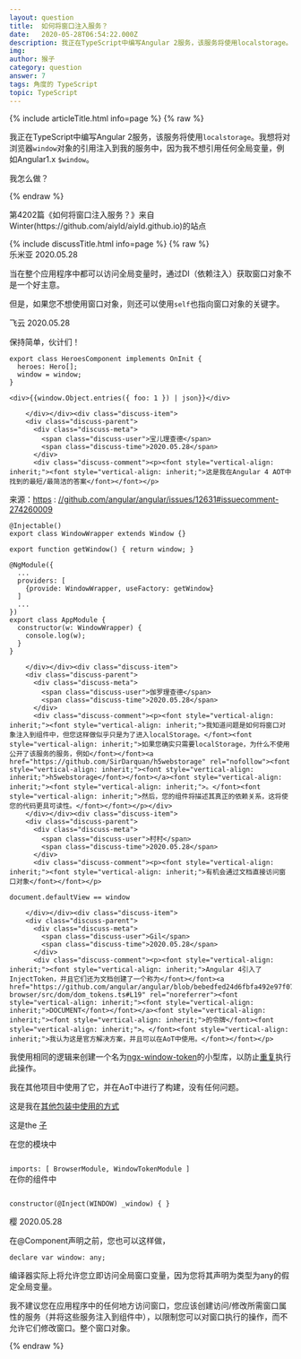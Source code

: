 ```yaml
---
layout: question
title:  如何将窗口注入服务？
date:   2020-05-28T06:54:22.000Z
description: 我正在TypeScript中编写Angular 2服务，该服务将使用localstorage。我想将对浏览器window对象的引用注入到我的服务中，因为我...
img: 
author: 猴子
category: question
answer: 7
tags: 角度的 TypeScript
topic: TypeScript
---
```

<div class="article-root">
  <div class="article">
    {% include articleTitle.html info=page %}
    {% raw %}
    <div class="article-content"><p><font style="vertical-align: inherit;"><font style="vertical-align: inherit;">我正在TypeScript中编写Angular 2服务，该服务将使用</font></font><code>localstorage</code><font style="vertical-align: inherit;"><font style="vertical-align: inherit;">。</font><font style="vertical-align: inherit;">我想将对浏览器</font></font><code>window</code><font style="vertical-align: inherit;"><font style="vertical-align: inherit;">对象</font><font style="vertical-align: inherit;">的引用注入</font><font style="vertical-align: inherit;">到我的服务中，因为我不想引用任何全局变量，例如Angular1.x </font></font><code>$window</code><font style="vertical-align: inherit;"><font style="vertical-align: inherit;">。</font></font></p>

<p><font style="vertical-align: inherit;"><font style="vertical-align: inherit;">我怎么做？</font></font></p></div>
    {% endraw %}
  </div>
  <p class="winter_mark">第4202篇《如何将窗口注入服务？》来自Winter(https://github.com/aiyld/aiyld.github.io)的站点</p>
  <div class="discuss-wrapper">
    {% include discussTitle.html info=page %}
    {% raw %}
    <div class="discuss-item">
        <div class="discuss-parent">
          <div class="discuss-meta">
            <span class="discuss-user">乐米亚</span>
            <span class="discuss-time">2020.05.28</span>
          </div>
          <div class="discuss-comment"><p><font style="vertical-align: inherit;"><font style="vertical-align: inherit;">当在整个应用程序中都可以访问全局变量时，通过DI（依赖注入）获取窗口对象不是一个好主意。</font></font></p>

<p><font style="vertical-align: inherit;"><font style="vertical-align: inherit;">但是，如果您不想使用窗口对象，则还可以使用</font></font><code>self</code><font style="vertical-align: inherit;"><font style="vertical-align: inherit;">也指向窗口对象的关键字。</font></font></p></div>
        </div></div><div class="discuss-item">
        <div class="discuss-parent">
          <div class="discuss-meta">
            <span class="discuss-user">飞云</span>
            <span class="discuss-time">2020.05.28</span>
          </div>
          <div class="discuss-comment"><p><font style="vertical-align: inherit;"><font style="vertical-align: inherit;">保持简单，伙计们！</font></font></p>

<pre class="lang-js prettyprint prettyprinted" style=""><code><span class="kwd">export</span><span class="pln"> </span><span class="kwd">class</span><span class="pln"> </span><span class="typ">HeroesComponent</span><span class="pln"> </span><span class="kwd">implements</span><span class="pln"> </span><span class="typ">OnInit</span><span class="pln"> </span><span class="pun">{</span><span class="pln">
  heroes</span><span class="pun">:</span><span class="pln"> </span><span class="typ">Hero</span><span class="pun">[];</span><span class="pln">
  window </span><span class="pun">=</span><span class="pln"> window</span><span class="pun">;</span><span class="pln">
</span><span class="pun">}</span><span class="pln">

</span><span class="pun">&lt;</span><span class="pln">div</span><span class="pun">&gt;{{</span><span class="pln">window</span><span class="pun">.</span><span class="typ">Object</span><span class="pun">.</span><span class="pln">entries</span><span class="pun">({</span><span class="pln"> foo</span><span class="pun">:</span><span class="pln"> </span><span class="lit">1</span><span class="pln"> </span><span class="pun">})</span><span class="pln"> </span><span class="pun">|</span><span class="pln"> json</span><span class="pun">}}&lt;/</span><span class="pln">div</span><span class="pun">&gt;</span></code></pre></div>
        </div></div><div class="discuss-item">
        <div class="discuss-parent">
          <div class="discuss-meta">
            <span class="discuss-user">宝儿理查德</span>
            <span class="discuss-time">2020.05.28</span>
          </div>
          <div class="discuss-comment"><p><font style="vertical-align: inherit;"><font style="vertical-align: inherit;">这是我在Angular 4 AOT中找到的最短/最简洁的答案</font></font></p>

<p><font style="vertical-align: inherit;"><font style="vertical-align: inherit;">来源：</font><a href="https://github.com/angular/angular/issues/12631#issuecomment-274260009" rel="nofollow noreferrer"><font style="vertical-align: inherit;">https</font></a><font style="vertical-align: inherit;"> :
 </font></font><a href="https://github.com/angular/angular/issues/12631#issuecomment-274260009" rel="nofollow noreferrer"><font style="vertical-align: inherit;"><font style="vertical-align: inherit;">//github.com/angular/angular/issues/12631#issuecomment-274260009</font></font></a></p>

<pre class="lang-js prettyprint prettyprinted" style=""><code><span class="lit">@Injectable</span><span class="pun">()</span><span class="pln">
</span><span class="kwd">export</span><span class="pln"> </span><span class="kwd">class</span><span class="pln"> </span><span class="typ">WindowWrapper</span><span class="pln"> extends </span><span class="typ">Window</span><span class="pln"> </span><span class="pun">{}</span><span class="pln">

</span><span class="kwd">export</span><span class="pln"> </span><span class="kwd">function</span><span class="pln"> getWindow</span><span class="pun">()</span><span class="pln"> </span><span class="pun">{</span><span class="pln"> </span><span class="kwd">return</span><span class="pln"> window</span><span class="pun">;</span><span class="pln"> </span><span class="pun">}</span><span class="pln">

</span><span class="lit">@NgModule</span><span class="pun">({</span><span class="pln">
  </span><span class="pun">...</span><span class="pln">
  providers</span><span class="pun">:</span><span class="pln"> </span><span class="pun">[</span><span class="pln">
    </span><span class="pun">{</span><span class="pln">provide</span><span class="pun">:</span><span class="pln"> </span><span class="typ">WindowWrapper</span><span class="pun">,</span><span class="pln"> useFactory</span><span class="pun">:</span><span class="pln"> getWindow</span><span class="pun">}</span><span class="pln">
  </span><span class="pun">]</span><span class="pln">
  </span><span class="pun">...</span><span class="pln">
</span><span class="pun">})</span><span class="pln">
</span><span class="kwd">export</span><span class="pln"> </span><span class="kwd">class</span><span class="pln"> </span><span class="typ">AppModule</span><span class="pln"> </span><span class="pun">{</span><span class="pln">
  </span><span class="kwd">constructor</span><span class="pun">(</span><span class="pln">w</span><span class="pun">:</span><span class="pln"> </span><span class="typ">WindowWrapper</span><span class="pun">)</span><span class="pln"> </span><span class="pun">{</span><span class="pln">
    console</span><span class="pun">.</span><span class="pln">log</span><span class="pun">(</span><span class="pln">w</span><span class="pun">);</span><span class="pln">
  </span><span class="pun">}</span><span class="pln">
</span><span class="pun">}</span></code></pre></div>
        </div></div><div class="discuss-item">
        <div class="discuss-parent">
          <div class="discuss-meta">
            <span class="discuss-user">伽罗理查德</span>
            <span class="discuss-time">2020.05.28</span>
          </div>
          <div class="discuss-comment"><p><font style="vertical-align: inherit;"><font style="vertical-align: inherit;">我知道问题是如何将窗口对象注入到组件中，但您这样做似乎只是为了进入localStorage。</font><font style="vertical-align: inherit;">如果您确实只需要localStorage，为什么不使用公开了该服务的服务，例如</font></font><a href="https://github.com/SirDarquan/h5webstorage" rel="nofollow"><font style="vertical-align: inherit;"><font style="vertical-align: inherit;">h5webstorage</font></font></a><font style="vertical-align: inherit;"><font style="vertical-align: inherit;">。</font><font style="vertical-align: inherit;">然后，您的组件将描述其真正的依赖关系，这将使您的代码更具可读性。</font></font></p></div>
        </div></div><div class="discuss-item">
        <div class="discuss-parent">
          <div class="discuss-meta">
            <span class="discuss-user">村村</span>
            <span class="discuss-time">2020.05.28</span>
          </div>
          <div class="discuss-comment"><p><font style="vertical-align: inherit;"><font style="vertical-align: inherit;">有机会通过文档直接访问窗口对象</font></font></p>

<pre class="lang-js prettyprint prettyprinted" style=""><code><span class="pln">document</span><span class="pun">.</span><span class="pln">defaultView </span><span class="pun">==</span><span class="pln"> window</span></code></pre></div>
        </div></div><div class="discuss-item">
        <div class="discuss-parent">
          <div class="discuss-meta">
            <span class="discuss-user">Gil</span>
            <span class="discuss-time">2020.05.28</span>
          </div>
          <div class="discuss-comment"><p><font style="vertical-align: inherit;"><font style="vertical-align: inherit;">Angular 4引入了InjectToken，并且它们还为文档创建了一个称为</font></font><a href="https://github.com/angular/angular/blob/bebedfed24d6fbfa492e97f071e1d1b41e411280/packages/platform-browser/src/dom/dom_tokens.ts#L19" rel="noreferrer"><font style="vertical-align: inherit;"><font style="vertical-align: inherit;">DOCUMENT</font></font></a><font style="vertical-align: inherit;"><font style="vertical-align: inherit;">的令牌</font><font style="vertical-align: inherit;">。</font><font style="vertical-align: inherit;">我认为这是官方解决方案，并且可以在AoT中使用。</font></font></p>

<p><font style="vertical-align: inherit;"><font style="vertical-align: inherit;">我使用相同的逻辑来创建一个名为</font></font><a href="https://www.npmjs.com/package/ngx-window-token" rel="noreferrer"><font style="vertical-align: inherit;"><font style="vertical-align: inherit;">ngx-window-token</font></font></a><font style="vertical-align: inherit;"><font style="vertical-align: inherit;">的小型库，</font><font style="vertical-align: inherit;">以防止</font><a href="https://www.npmjs.com/package/ngx-window-token" rel="noreferrer"><font style="vertical-align: inherit;">重复</font></a><font style="vertical-align: inherit;">执行此操作。</font></font></p>

<p><font style="vertical-align: inherit;"><font style="vertical-align: inherit;">我在其他项目中使用了它，并在AoT中进行了构建，没有任何问题。</font></font></p>

<p><font style="vertical-align: inherit;"><font style="vertical-align: inherit;">这是我在</font></font><a href="https://github.com/maxisam/ngx-no-animation-for-dinosaur" rel="noreferrer"><font style="vertical-align: inherit;"><font style="vertical-align: inherit;">其他包装中使用的方式</font></font></a> </p>

<p><font style="vertical-align: inherit;"><font style="vertical-align: inherit;">这是the </font></font><a href="https://plnkr.co/edit/uy2UfN0sD5I2qoNotGu7?p=preview" rel="noreferrer"><font style="vertical-align: inherit;"><font style="vertical-align: inherit;">子</font></font></a></p>

<p><font style="vertical-align: inherit;"><font style="vertical-align: inherit;">在您的模块中 </font></font></p>

<p><code>
imports: [ BrowserModule, WindowTokenModule ]
</code><font style="vertical-align: inherit;"><font style="vertical-align: inherit;">
在你的组件中</font></font></p>

<p><code>
constructor(@Inject(WINDOW) _window) { }
</code></p></div>
        </div></div><div class="discuss-item">
        <div class="discuss-parent">
          <div class="discuss-meta">
            <span class="discuss-user">樱</span>
            <span class="discuss-time">2020.05.28</span>
          </div>
          <div class="discuss-comment"><p><font style="vertical-align: inherit;"><font style="vertical-align: inherit;">在@Component声明之前，您也可以这样做，</font></font></p>

<pre class="lang-js prettyprint prettyprinted" style=""><code><span class="pln">declare </span><span class="kwd">var</span><span class="pln"> window</span><span class="pun">:</span><span class="pln"> any</span><span class="pun">;</span></code></pre>

<p><font style="vertical-align: inherit;"><font style="vertical-align: inherit;">编译器实际上将允许您立即访问全局窗口变量，因为您将其声明为类型为any的假定全局变量。</font></font></p>

<p><font style="vertical-align: inherit;"><font style="vertical-align: inherit;">我不建议您在应用程序中的任何地方访问窗口，您应该创建访问/修改所需窗口属性的服务（并将这些服务注入到组件中），以限制您可以对窗口执行的操作，而不允许它们修改窗口。整个窗口对象。</font></font></p></div>
        </div></div>
    {% endraw %}
  </div>
<div>
